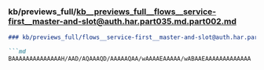 ### kb/previews_full/kb__previews_full__flows__service-first__master-and-slot@auth.har.part035.md.part002.md

```md
### kb/previews_full/flows__service-first__master-and-slot@auth.har.part035.md (part 002)

```md
BAAAAAAAAAAAAAAH/AAD/AQAAAQD/AAAAAQAA/wAAAAEAAAAA/wABAAEAAAAAAAAAAAAA
```

```

```
